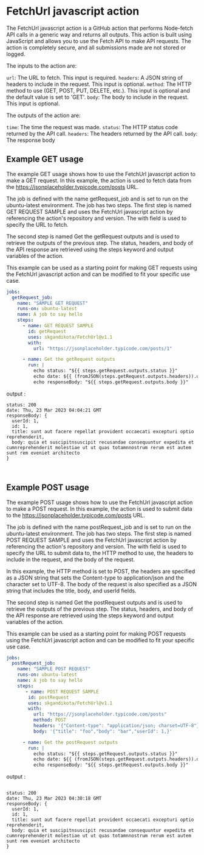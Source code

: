 # FetchUrl javascript action

The FetchUrl javascript action is a GitHub action that performs Node-fetch API calls in a generic way and returns all outputs. This action is built using JavaScript and allows you to use the Fetch API to make API requests. The action is completely secure, and all submissions made are not stored or logged.

The inputs to the action are:

`url`: The URL to fetch. This input is required.
`headers`: A JSON string of headers to include in the request. This input is optional.
`method`: The HTTP method to use (GET, POST, PUT, DELETE, etc.). This input is optional and the default value is set to 'GET'.
`body`: The body to include in the request. This input is optional.

The outputs of the action are:

`time`: The time the request was made.
`status`: The HTTP status code returned by the API call.
`headers`: The headers returned by the API call.
`body`: The response body

## Example GET usage

The example GET usage shows how to use the FetchUrl javascript action to make a GET request. In this example, the action is used to fetch data from the https://jsonplaceholder.typicode.com/posts URL.

The job is defined with the name getRequest_job and is set to run on the ubuntu-latest environment. The job has two steps. The first step is named GET REQUEST SAMPLE and uses the FetchUrl javascript action by referencing the action's repository and version. The with field is used to specify the URL to fetch.

The second step is named Get the getRequest outputs and is used to retrieve the outputs of the previous step. The status, headers, and body of the API response are retrieved using the steps keyword and output variables of the action.

This example can be used as a starting point for making GET requests using the FetchUrl javascript action and can be modified to fit your specific use case.

```yaml
jobs:
  getRequest_job:
    name: "SAMPLE GET REQUEST"
    runs-on: ubuntu-latest
    name: A job to say hello
    steps:
      - name: GET REQUEST SAMPLE
        id: getRequest
        uses: skgandikota/FetchUrl@v1.1
        with:
          url: "https://jsonplaceholder.typicode.com/posts/1"

      - name: Get the getRequest outputs
        run: |
          echo status: "${{ steps.getRequest.outputs.status }}"
          echo date: ${{ (fromJSON(steps.getRequest.outputs.headers)).date[0] }}
          echo responseBody: "${{ steps.getRequest.outputs.body }}"
```
output : 
```shell
status: 200
date: Thu, 23 Mar 2023 04:04:21 GMT
responseBody: {
  userId: 1,
  id: 1,
  title: sunt aut facere repellat provident occaecati excepturi optio reprehenderit,
  body: quia et suscipitnsuscipit recusandae consequuntur expedita et cumnreprehenderit molestiae ut ut quas totamnnostrum rerum est autem sunt rem eveniet architecto
} 



``` 



## Example POST usage

The example POST usage shows how to use the FetchUrl javascript action to make a POST request. In this example, the action is used to submit data to the https://jsonplaceholder.typicode.com/posts URL.

The job is defined with the name postRequest_job and is set to run on the ubuntu-latest environment. The job has two steps. The first step is named POST REQUEST SAMPLE and uses the FetchUrl javascript action by referencing the action's repository and version. The with field is used to specify the URL to submit data to, the HTTP method to use, the headers to include in the request, and the body of the request.

In this example, the HTTP method is set to POST, the headers are specified as a JSON string that sets the Content-type to application/json and the character set to UTF-8. The body of the request is also specified as a JSON string that includes the title, body, and userId fields.

The second step is named Get the postRequest outputs and is used to retrieve the outputs of the previous step. The status, headers, and body of the API response are retrieved using the steps keyword and output variables of the action.

This example can be used as a starting point for making POST requests using the FetchUrl javascript action and can be modified to fit your specific use case.

```yaml
jobs:
  postRequest_job:
    name: "SAMPLE POST REQUEST"
    runs-on: ubuntu-latest
    name: A job to say hello
    steps:
       - name: POST REQUEST SAMPLE
        id: postRequest
        uses: skgandikota/FetchUrl@v1.1
        with:
          url: "https://jsonplaceholder.typicode.com/posts"
          method: POST
          headers: '{"Content-type": "application/json; charset=UTF-8"}'
          body: '{"title": "foo","body": "bar","userId": 1,}'

      - name: Get the postRequest outputs
        run: |
          echo status: "${{ steps.getRequest.outputs.status }}"
          echo date: ${{ (fromJSON(steps.getRequest.outputs.headers)).date[0] }}
          echo responseBody: "${{ steps.getRequest.outputs.body }}"
```
output : 
```shell

status: 200
date: Thu, 23 Mar 2023 04:30:18 GMT
responseBody: {
  userId: 1,
  id: 1,
  title: sunt aut facere repellat provident occaecati excepturi optio reprehenderit,
  body: quia et suscipitnsuscipit recusandae consequuntur expedita et cumnreprehenderit molestiae ut ut quas totamnnostrum rerum est autem sunt rem eveniet architecto
}

```